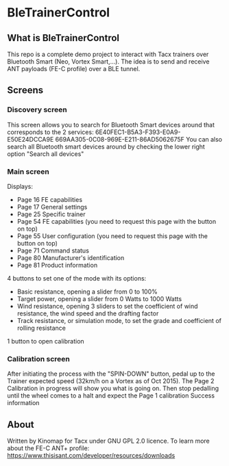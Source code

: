 # BleTrainerControl
## What is BleTrainerControl
This repo is a complete demo project to interact with Tacx trainers over Bluetooth Smart (Neo, Vortex Smart,...).
The idea is to send and receive ANT payloads (FE-C profile) over a BLE tunnel.

## Screens
### Discovery screen
This screen allows you to search for Bluetooth Smart devices around that corresponds to the 2 services:
6E40FEC1-B5A3-F393-E0A9-E50E24DCCA9E
669AA305-0C08-969E-E211-86AD5062675F
You can also search all Bluetooth smart devices around by checking the lower right option "Search all devices"

### Main screen
Displays:
* Page 16 FE capabilities
* Page 17 General settings
* Page 25 Specific trainer
* Page 54 FE capabilities (you need to request this page with the button on top)
* Page 55 User configuration (you need to request this page with the button on top)
* Page 71 Command status
* Page 80 Manufacturer's identification
* Page 81 Product information

4 buttons to set one of the mode with its options:
* Basic resistance, opening a slider from 0 to 100% 
* Target power, opening a slider from 0 Watts to 1000 Watts
* Wind resistance, opening 3 sliders to set the coefficient of wind resistance, the wind speed and the drafting factor
* Track resistance, or simulation mode, to set the grade and coefficient of rolling resistance

1 button to open calibration

### Calibration screen
After initiating the process with the "SPIN-DOWN" button, pedal up to the Trainer expected speed (32km/h on a Vortex as of Oct 2015). The Page 2 Calibration in progress will show you what is going on.
Then stop pedalling until the wheel comes to a halt and expect the Page 1 calibration Success information


## About
Written by Kinomap for Tacx under GNU GPL 2.0 licence.
To learn more about the FE-C ANT+ profile: 
https://www.thisisant.com/developer/resources/downloads
